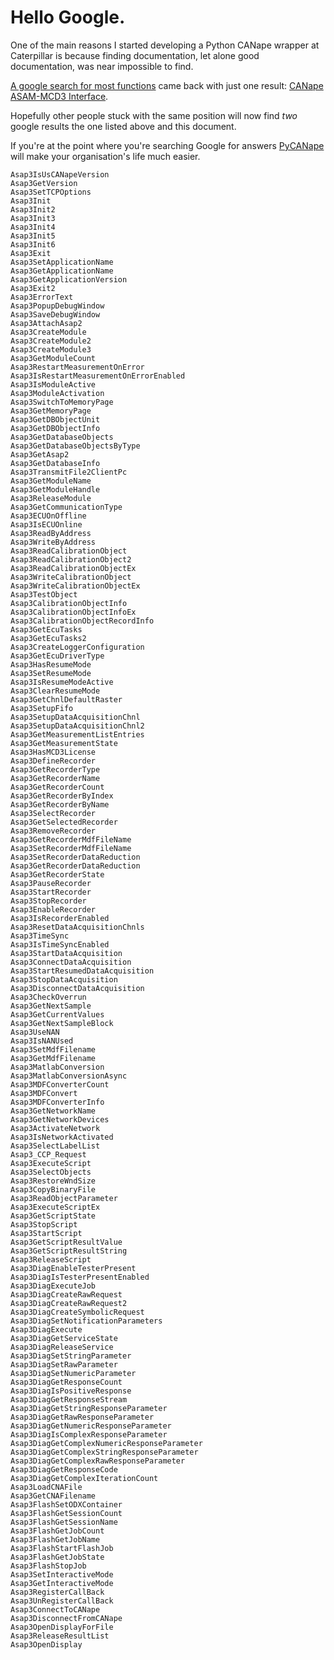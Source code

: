 # Hello Google.

One of the main reasons I started developing a Python CANape wrapper at Caterpillar is because finding documentation, let alone good documentation, was near impossible to find.

[A google search for most functions](https://www.google.com/search?q="Asap3SelectObjects") came back with just one result: [CANape ASAM-MCD3 Interface](https://vector.com/portal/medien/cmc/application_notes/AN-AMC-1-103_CANape_ASAM_MCD3_Interface.pdf).

Hopefully other people stuck with the same position will now find *two* google results the one listed above and this document.

If you're at the point where you're searching Google for answers [PyCANape](https://github.com/jed-frey/PyCANape) will make your organisation's life much easier.


```
Asap3IsUsCANapeVersion
Asap3GetVersion
Asap3SetTCPOptions
Asap3Init
Asap3Init2
Asap3Init3
Asap3Init4
Asap3Init5
Asap3Init6
Asap3Exit
Asap3SetApplicationName
Asap3GetApplicationName
Asap3GetApplicationVersion
Asap3Exit2
Asap3ErrorText
Asap3PopupDebugWindow
Asap3SaveDebugWindow
Asap3AttachAsap2
Asap3CreateModule
Asap3CreateModule2
Asap3CreateModule3
Asap3GetModuleCount
Asap3RestartMeasurementOnError
Asap3IsRestartMeasurementOnErrorEnabled
Asap3IsModuleActive
Asap3ModuleActivation
Asap3SwitchToMemoryPage
Asap3GetMemoryPage
Asap3GetDBObjectUnit
Asap3GetDBObjectInfo
Asap3GetDatabaseObjects
Asap3GetDatabaseObjectsByType
Asap3GetAsap2
Asap3GetDatabaseInfo
Asap3TransmitFile2ClientPc
Asap3GetModuleName
Asap3GetModuleHandle
Asap3ReleaseModule
Asap3GetCommunicationType
Asap3ECUOnOffline
Asap3IsECUOnline
Asap3ReadByAddress
Asap3WriteByAddress
Asap3ReadCalibrationObject
Asap3ReadCalibrationObject2
Asap3ReadCalibrationObjectEx
Asap3WriteCalibrationObject
Asap3WriteCalibrationObjectEx
Asap3TestObject
Asap3CalibrationObjectInfo
Asap3CalibrationObjectInfoEx
Asap3CalibrationObjectRecordInfo
Asap3GetEcuTasks
Asap3GetEcuTasks2
Asap3CreateLoggerConfiguration
Asap3GetEcuDriverType
Asap3HasResumeMode
Asap3SetResumeMode
Asap3IsResumeModeActive
Asap3ClearResumeMode
Asap3GetChnlDefaultRaster
Asap3SetupFifo
Asap3SetupDataAcquisitionChnl
Asap3SetupDataAcquisitionChnl2
Asap3GetMeasurementListEntries
Asap3GetMeasurementState
Asap3HasMCD3License
Asap3DefineRecorder
Asap3GetRecorderType
Asap3GetRecorderName
Asap3GetRecorderCount
Asap3GetRecorderByIndex
Asap3GetRecorderByName
Asap3SelectRecorder
Asap3GetSelectedRecorder
Asap3RemoveRecorder
Asap3GetRecorderMdfFileName
Asap3SetRecorderMdfFileName
Asap3SetRecorderDataReduction
Asap3GetRecorderDataReduction
Asap3GetRecorderState
Asap3PauseRecorder
Asap3StartRecorder
Asap3StopRecorder
Asap3EnableRecorder
Asap3IsRecorderEnabled
Asap3ResetDataAcquisitionChnls
Asap3TimeSync
Asap3IsTimeSyncEnabled
Asap3StartDataAcquisition
Asap3ConnectDataAcquisition
Asap3StartResumedDataAcquisition
Asap3StopDataAcquisition
Asap3DisconnectDataAcquisition
Asap3CheckOverrun
Asap3GetNextSample
Asap3GetCurrentValues
Asap3GetNextSampleBlock
Asap3UseNAN
Asap3IsNANUsed
Asap3SetMdfFilename
Asap3GetMdfFilename
Asap3MatlabConversion
Asap3MatlabConversionAsync
Asap3MDFConverterCount
Asap3MDFConvert
Asap3MDFConverterInfo
Asap3GetNetworkName
Asap3GetNetworkDevices
Asap3ActivateNetwork
Asap3IsNetworkActivated
Asap3SelectLabelList
Asap3_CCP_Request
Asap3ExecuteScript
Asap3SelectObjects
Asap3RestoreWndSize
Asap3CopyBinaryFile
Asap3ReadObjectParameter
Asap3ExecuteScriptEx
Asap3GetScriptState
Asap3StopScript
Asap3StartScript
Asap3GetScriptResultValue
Asap3GetScriptResultString
Asap3ReleaseScript
Asap3DiagEnableTesterPresent
Asap3DiagIsTesterPresentEnabled
Asap3DiagExecuteJob
Asap3DiagCreateRawRequest
Asap3DiagCreateRawRequest2
Asap3DiagCreateSymbolicRequest
Asap3DiagSetNotificationParameters
Asap3DiagExecute
Asap3DiagGetServiceState
Asap3DiagReleaseService
Asap3DiagSetStringParameter
Asap3DiagSetRawParameter
Asap3DiagSetNumericParameter
Asap3DiagGetResponseCount
Asap3DiagIsPositiveResponse
Asap3DiagGetResponseStream
Asap3DiagGetStringResponseParameter
Asap3DiagGetRawResponseParameter
Asap3DiagGetNumericResponseParameter
Asap3DiagIsComplexResponseParameter
Asap3DiagGetComplexNumericResponseParameter
Asap3DiagGetComplexStringResponseParameter
Asap3DiagGetComplexRawResponseParameter
Asap3DiagGetResponseCode
Asap3DiagGetComplexIterationCount
Asap3LoadCNAFile
Asap3GetCNAFilename
Asap3FlashSetODXContainer
Asap3FlashGetSessionCount
Asap3FlashGetSessionName
Asap3FlashGetJobCount
Asap3FlashGetJobName
Asap3FlashStartFlashJob
Asap3FlashGetJobState
Asap3FlashStopJob
Asap3SetInteractiveMode
Asap3GetInteractiveMode
Asap3RegisterCallBack
Asap3UnRegisterCallBack
Asap3ConnectToCANape
Asap3DisconnectFromCANape
Asap3OpenDisplayForFile
Asap3ReleaseResultList
Asap3OpenDisplay
```
